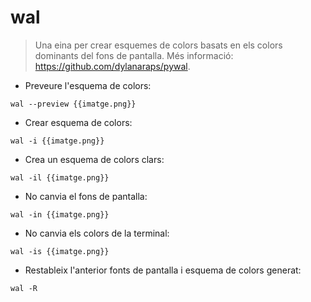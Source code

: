 # wal

> Una eina per crear esquemes de colors basats en els colors dominants del fons de pantalla.
> Més informació: <https://github.com/dylanaraps/pywal>.

- Preveure l'esquema de colors:

`wal --preview {{imatge.png}}`

- Crear esquema de colors:

`wal -i {{imatge.png}}`

- Crea un esquema de colors clars:

`wal -il {{imatge.png}}`

- No canvia el fons de pantalla:

`wal -in {{imatge.png}}`

- No canvia els colors de la terminal:

`wal -is {{imatge.png}}`

- Restableix l'anterior fonts de pantalla i esquema de colors generat:

`wal -R`
